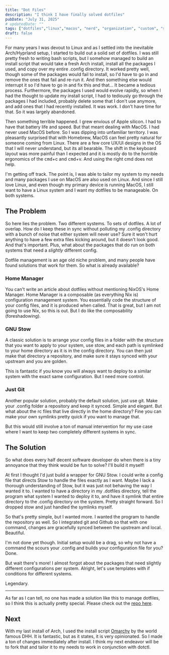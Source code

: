 ```yaml
---
title: "Dot Files"
description: "I think I have finally solved dotfiles"
pubDate: "July 31, 2025"
# updatedDate: ""
tags: ["dotfiles","linux","macos", "nerd", "organization", "custom", "software"]
draft: false
---
```


For many years I was devout to Linux and as I settled into the inevitable Arch/Hyprland setup, I started to build out a solid set of dotfiles. I was still pretty fresh to writing bash scripts, but I somehow managed to build an install script that would take a fresh Arch install, install all the packages I used, and copy over my entire .config directory. It worked pretty well, though some of the packages would fail to install, so I'd have to go in and remove the ones that fail and re-run it. And then something else would interrupt it so I'd have to go in and fix this and that... It became a tedious process. Furthermore, the packages I used would evolve rapidly, so when I had the thought to update my install script, I had to tediously go through the packages I had included, probably delete some that I don't use anymore, and add ones that I had recently installed. It was work. I don't have time for that. So it was largely abandoned.

Then something terrible happened. I grew envious of Apple silicon. I had to have that battery life and speed. But that meant dealing with MacOS. I had never used MacOS before. So I was dipping into unfamiliar territory. I was pleasantly surprised that with Homebrew, MacOS can feel pretty natural for someone coming from Linux. There are a few core UX/UI designs in the OS that I will never understand, but its all bearable. The shift in the keyboard layout was more painful than I expected and it is mostly do to the horrible ergonomics of the <kbd>cmd</kbd>+<kdb>c</kdb> and <kbd>cmd</kbd>+<kdb>v</kdb>. And using the right <kdb>cmd</kdb> does not help.

I'm getting off track. The point is, I was able to tailor my system to my needs and many packages I use on MacOS are also used on Linux. And since I still love Linux, and even though my primary device is running MacOS, I still want to have a Linux system and I want my dotfiles to be manageable. On both systems.

## The Problem

So here lies the problem. Two different systems. To sets of dotfiles. A lot of overlap. How do I keep these in sync without polluting my .config directory with a bunch of noise that either system will never use? Sure it won't hurt anything to have a few extra files kicking around, but it doesn't look good. And that's important. Plus, what about the packages that do run on both systems that need a *slightly* different config.

Dotfile management is an age old niche problem, and many people have found solutions that work for them. So what is already available?

### Home Manager

You can't write an article about dotfiles without mentioning NixOS's Home Manager. Home Manager is a composable (as everything Nix is) configuration management system. You essentially code the structure of your config files, and it is produced when called. That is great, but I am not going to use Nix, so this is out. But I do like the composability (foreshadowing).

### GNU Stow

A classic solution is to arrange your config files in a folder with the structure that you want to apply to your system, use stow, and each path is symlinked to your home directory as it is in the config directory. You can then just make that directory a repository, and make sure it stays synced with your upstream and you are golden.

This is fantastic if you know you will always want to deploy to a similar system with the exact same configuration. But I need more control.

### Just Git

Another popular solution, probably the default solution, just use git. Make your .config folder a repository and keep it synced. Simple and elegant. But what about the rc files that live directly in the home directory? Fine you can make your own symlinks pretty quick if you want to manage that.

But this would still involve a ton of manual intervention for my use case where I want to keep two completely different systems in sync.

## The Solution

So what does every half decent software developer do when there is a tiny annoyance that they think would be fun to solve? I'll build it myself!

At first I thought I'd just build a wrapper for GNU Stow. I could write a config file that directs Stow to handle the files exactly as I want. Maybe I lack a thorough understanding of Stow, but it was just not behaving the way I wanted it to. I wanted to have a directory in my .dotfiles directory, tell the program what system I wanted to deploy it to, and have it symlink that entire directory to the .config directory on the system. Pretty straight forward. So I dropped stow and just handled the symlinks myself.

So that's pretty simple, but I wanted more. I wanted the program to handle the repository as well. So I integrated git and Github so that with one command, changes are gracefully synced between the upstream and local. Beautiful.

I'm not done yet though. Initial setup would be a drag, so why not have a command the scours your .config and builds your configuration file for you? Done.

But wait there's more! I almost forgot about the packages that need slightly different configurations per system. Alright, let's use templates with if conditions for different systems.

Legendary.

---

As far as I can tell, no one has made a solution like this to manage dotfiles, so I think this is actually pretty special. Please check out the [repo here](https://github.com/logno-dev/dotctl).

## Next

With my last install of Arch, I used the install script [Omarchy](https://omarchy.org/) by the world famous DHH. It is fantastic, but as it states, it is very opinionated. So I made a ton of changes immediately after install. I think my next endeavor will be to fork that and tailor it to my needs to work in conjunction with dotctl.
